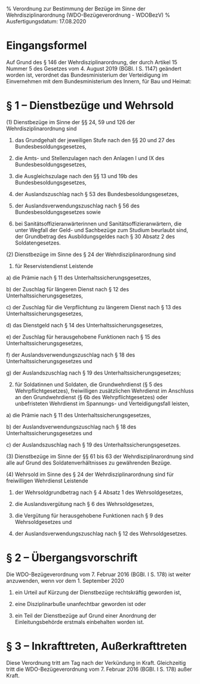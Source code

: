 % Verordnung zur Bestimmung der Bezüge im Sinne der Wehrdisziplinarordnung  (WDO-Bezügeverordnung - WDOBezV)
% Ausfertigungsdatum: 17.08.2020
 
# Eingangsformel

Auf Grund des § 146 der Wehrdisziplinarordnung, der durch Artikel 15 Nummer 5 des Gesetzes vom 4. August 2019 (BGBl. I S. 1147) geändert worden ist, verordnet das Bundesministerium der Verteidigung im Einvernehmen mit dem Bundesministerium des Innern, für Bau und Heimat:

# § 1 – Dienstbezüge und Wehrsold

(1) Dienstbezüge im Sinne der §§ 24, 59 und 126 der Wehrdisziplinarordnung sind

1. das Grundgehalt der jeweiligen Stufe nach den §§ 20 und 27 des Bundesbesoldungsgesetzes,

2. die Amts- und Stellenzulagen nach den Anlagen I und IX des Bundesbesoldungsgesetzes,

3. die Ausgleichszulage nach den §§ 13 und 19b des Bundesbesoldungsgesetzes,

4. der Auslandszuschlag nach § 53 des Bundesbesoldungsgesetzes,

5. der Auslandsverwendungszuschlag nach § 56 des Bundesbesoldungsgesetzes sowie

6. bei Sanitätsoffizieranwärterinnen und Sanitätsoffizieranwärtern, die unter Wegfall der Geld- und Sachbezüge zum Studium beurlaubt sind, der Grundbetrag des Ausbildungsgeldes nach § 30 Absatz 2 des Soldatengesetzes.

(2) Dienstbezüge im Sinne des § 24 der Wehrdisziplinarordnung sind

1. für Reservistendienst Leistende

a) die Prämie nach § 11 des Unterhaltssicherungsgesetzes,

b) der Zuschlag für längeren Dienst nach § 12 des Unterhaltssicherungsgesetzes,

c) der Zuschlag für die Verpflichtung zu längerem Dienst nach § 13 des Unterhaltssicherungsgesetzes,

d) das Dienstgeld nach § 14 des Unterhaltssicherungsgesetzes,

e) der Zuschlag für herausgehobene Funktionen nach § 15 des Unterhaltssicherungsgesetzes,

f) der Auslandsverwendungszuschlag nach § 18 des Unterhaltssicherungsgesetzes und

g) der Auslandszuschlag nach § 19 des Unterhaltssicherungsgesetzes;

2. für Soldatinnen und Soldaten, die Grundwehrdienst (§ 5 des Wehrpflichtgesetzes), freiwilligen zusätzlichen Wehrdienst im Anschluss an den Grundwehrdienst (§ 6b des Wehrpflichtgesetzes) oder unbefristeten Wehrdienst im Spannungs- und Verteidigungsfall leisten,

a) die Prämie nach § 11 des Unterhaltssicherungsgesetzes,

b) der Auslandsverwendungszuschlag nach § 18 des Unterhaltssicherungsgesetzes und

c) der Auslandszuschlag nach § 19 des Unterhaltssicherungsgesetzes.

(3) Dienstbezüge im Sinne der §§ 61 bis 63 der Wehrdisziplinarordnung sind alle auf Grund des Soldatenverhältnisses zu gewährenden Bezüge.

(4) Wehrsold im Sinne des § 24 der Wehrdisziplinarordnung sind für freiwilligen Wehrdienst Leistende

1. der Wehrsoldgrundbetrag nach § 4 Absatz 1 des Wehrsoldgesetzes,

2. die Auslandsvergütung nach § 6 des Wehrsoldgesetzes,

3. die Vergütung für herausgehobene Funktionen nach § 9 des Wehrsoldgesetzes und

4. der Auslandsverwendungszuschlag nach § 12 des Wehrsoldgesetzes.

# § 2 – Übergangsvorschrift

Die WDO-Bezügeverordnung vom 7. Februar 2016 (BGBl. I S. 178) ist weiter anzuwenden, wenn vor dem 1. September 2020

1. ein Urteil auf Kürzung der Dienstbezüge rechtskräftig geworden ist,

2. eine Disziplinarbuße unanfechtbar geworden ist oder

3. ein Teil der Dienstbezüge auf Grund einer Anordnung der Einleitungsbehörde erstmals einbehalten worden ist.

# § 3 – Inkrafttreten, Außerkrafttreten

Diese Verordnung tritt am Tag nach der Verkündung in Kraft. Gleichzeitig tritt die WDO-Bezügeverordnung vom 7. Februar 2016 (BGBl. I S. 178) außer Kraft.
